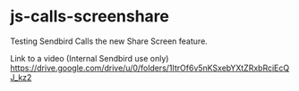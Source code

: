 # js-calls-screenshare
Testing Sendbird Calls the new Share Screen feature.

Link to a video (Internal Sendbird use only)
https://drive.google.com/drive/u/0/folders/1ItrOf6v5nKSxebYXtZRxbRciEcQJ_kz2
